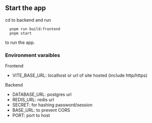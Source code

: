 
## Start the app

cd to backend and run 
```
  pnpm run build:frontend
  pnpm start
```
to run the app.

### Environment varaibles

Frontend
- VITE_BASE_URL: localhost or url of site hosted (include http/https)

Backend
- DATABASE_URL: postgres url
- REDIS_URL: redis url
- SECRET: for hashing password/session
- BASE_URL: to prevent CORS
- PORT: port to host


